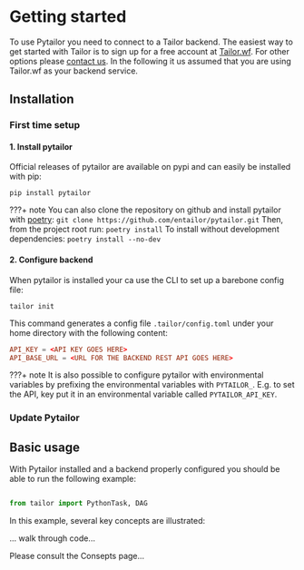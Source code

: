 # Getting started

To use Pytailor you need to connect to a Tailor backend. The easiest way to get started
with Tailor is to sign up for a free account at [Tailor.wf](https://tailor.wf). For other
options please [contact us](mailto:sales@tailor.wf). In the following it us assumed that
you are using Tailor.wf as your backend service.

## Installation

### First time setup
#### 1. Install pytailor
Official releases of pytailor are available on pypi and can easily be installed with pip:
```
pip install pytailor
```

???+ note
    You can also clone the repository on github and install pytailor 
    with [poetry](https://python-poetry.org/):
    ```
    git clone https://github.com/entailor/pytailor.git
    ``` 
    Then, from the project root run:
    ```
    poetry install
    ``` 
    To install without development dependencies:
    ```
    poetry install --no-dev
    ``` 

#### 2. Configure backend
When pytailor is installed your ca use the CLI to set up a barebone config file:
```
tailor init
```

This command generates a config file `.tailor/config.toml` under your home directory with
the following content:

``` toml
API_KEY = <API KEY GOES HERE>
API_BASE_URL = <URL FOR THE BACKEND REST API GOES HERE>
```

???+ note
    It is also possible to configure pytailor with environmental variables by prefixing
    the environmental variables with `PYTAILOR_`. E.g. to set the API, key put it in an
    environmental variable called `PYTAILOR_API_KEY`.


### Update Pytailor




## Basic usage

With Pytailor installed and a backend properly configured you should be able to run the
following example:

``` python

from tailor import PythonTask, DAG

```

In this example, several key concepts are illustrated:

... walk through code...


Please consult the Consepts page...